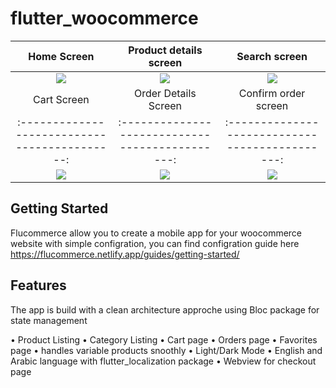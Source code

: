 # flutter_woocommerce

Home Screen                                  |  Product details screen                       |  Search screen |  
:-------------------------------------------:|:---------------------------------------------:|:---------------------------------------------:
![](https://i.ibb.co/Gx6M7Bb/home-screen.jpg)|  ![](https://i.ibb.co/y6HhgZ4/product-details-screen.jpg) |  ![](https://i.ibb.co/CJfgnFY/search-screen.jpg) 
Cart Screen                                  |  Order Details Screen                                 |  Confirm order screen                                 
:-------------------------------------------:|:---------------------------------------------:|:---------------------------------------------:
![](https://i.ibb.co/R46PyCs/cart-screen.jpg)  |  ![](https://i.ibb.co/VWpxTsC/order-details-screen.jpg) |  ![](https://i.ibb.co/R67wXLt/order-success-screen.jpg)


## Getting Started

Flucommerce allow you to create a mobile app for your woocommerce website with simple configration, you can find configration guide here https://flucommerce.netlify.app/guides/getting-started/

## Features
The app is build with a clean architecture approche using Bloc package for state management

• Product Listing 
• Category Listing
• Cart page
• Orders page
• Favorites page
• handles variable products snoothly
• Light/Dark Mode
• English and Arabic language with flutter_localization package
• Webview for checkout page

